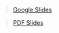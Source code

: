 > [Google Slides](https://docs.google.com/presentation/d/1PGkigilY9bl0_1aUJAbxxmhkpdoOm-Duhtw03PzKz40/edit#slide=id.g41bd77602b_0_5)

> [PDF Slides](https://cdn.cs50.net/2020/fall/lectures/10/lecture10.pdf)
